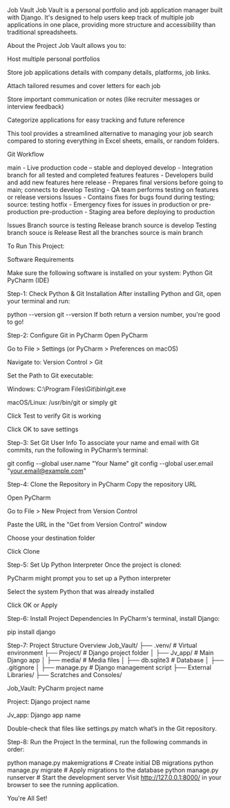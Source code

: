 Job Vault
Job Vault is a personal portfolio and job application manager built with Django. It's designed to help users keep track of multiple job applications in one place, providing more structure and accessibility than traditional spreadsheets.

About the Project
Job Vault allows you to:

Host multiple personal portfolios

Store job applications details with company details, platforms, job links.

Attach tailored resumes and cover letters for each job

Store important communication or notes (like recruiter messages or interview feedback)

Categorize applications for easy tracking and future reference

This tool provides a streamlined alternative to managing your job search compared to storing everything in Excel sheets, emails, or random folders.

Git Workflow 

main -	Live production code – stable and deployed
develop - Integration branch for all tested and completed features
features - Developers build and add new features here
release - Prepares final versions before going to main; connects to develop
Testing - QA team performs testing on features or release versions
Issues - Contains fixes for bugs found during testing; source: testing
hotfix - Emergency fixes for issues in production or pre-production
pre-production - Staging area before deploying to production

Issues Branch source is testing
Release branch source is develop
Testing branch souce is Release
Rest all the branches source is main branch

To Run This Project:

Software Requirements

Make sure the following software is installed on your system:
Python
Git
PyCharm (IDE)



Step-1: Check Python & Git Installation
After installing Python and Git, open your terminal and run:

python --version
git --version
If both return a version number, you're good to go!

Step-2: Configure Git in PyCharm
Open PyCharm

Go to File > Settings (or PyCharm > Preferences on macOS)

Navigate to:
Version Control > Git

Set the Path to Git executable:

Windows:
C:\Program Files\Git\bin\git.exe

macOS/Linux:
/usr/bin/git or simply git

Click Test to verify Git is working

Click OK to save settings

Step-3: Set Git User Info
To associate your name and email with Git commits, run the following in PyCharm’s terminal:

git config --global user.name "Your Name"
git config --global user.email "your.email@example.com"

Step-4: Clone the Repository in PyCharm
Copy the repository URL

Open PyCharm

Go to File > New Project from Version Control

Paste the URL in the "Get from Version Control" window

Choose your destination folder

Click Clone

Step-5: Set Up Python Interpreter
Once the project is cloned:

PyCharm might prompt you to set up a Python interpreter

Select the system Python that was already installed

Click OK or Apply

Step-6: Install Project Dependencies
In PyCharm's terminal, install Django:

pip install django

Step-7: Project Structure Overview
Job_Vault/
├── .venv/                   # Virtual environment
├── Project/                 # Django project folder
│   ├── Jv_app/              # Main Django app
│   ├── media/               # Media files
│   ├── db.sqlite3           # Database
│   ├── .gitignore
│   ├── manage.py            # Django management script
├── External Libraries/
├── Scratches and Consoles/

Job_Vault: PyCharm project name

Project: Django project name

Jv_app: Django app name

Double-check that files like settings.py match what’s in the Git repository.

Step-8: Run the Project
In the terminal, run the following commands in order:

python manage.py makemigrations   # Create initial DB migrations
python manage.py migrate          # Apply migrations to the database
python manage.py runserver        # Start the development server
Visit http://127.0.0.1:8000/ in your browser to see the running application.

You're All Set!
